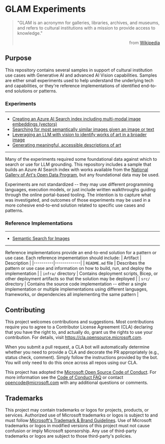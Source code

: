 # GLAM Experiments

> "GLAM is an acronymn for galleries, libraries, archives, and museums, and refers to cultural institutions with a mission to provide access to knowledge."
> <div align="right">from <a href="https://en.wikipedia.org/wiki/GLAM_(cultural_heritage)">Wikipedia</a></div>

## Purpose

This repository contains several samples in support of cultural institution use cases with Generative AI and advanced AI Vision capabilities. Samples are either small experiments used to help understand the underlying tech and capabilities, or they're reference implementations of identified end-to-end solutions or patterns.

### Experiments
---
- [Creating an Azure AI Search index including multi-modal image embeddings (vectors)](./experiments/create-search-index/README.md)
- [Searching for most semantically similar images given an image or text](./experiments/semantic-search-with-images/README.md)
- [Leveraging an LLM with vision to identify works of art in a broader image](./experiments/art-detection-by-llm/README.md)
- [Generating meaningful, accessible descriptions of art](./experiments/art-descriptions/README.md)

---

Many of the experiments required some foundational data against which to search or use for LLM grounding. This repository includes a sample that builds an Azure AI Search index with works available from the [National Gallery of Art's Open Data Program](https://github.com/NationalGalleryOfArt/opendata), but any foundational data may be used.

Experiments are not standardized -- they may use different programming languages, execution models, or just include written walkthroughs guiding through the online portal-based tooling. The intention is to capture what was investigated, and outcomes of those experiments may be used in a more cohesive end-to-end solution related to specific use cases and patterns.

### Reference Implementations
---
- [Semantic Search for Images](./reference-implementations/semantic-search-for-images/README.md)

---

Reference implementations provide an end-to-end solution for a pattern or use case. Each reference impementation should include:
| Artifact | Description |
|----------|-------------|
| `README.md` file | Describes the pattern or use case and information on how to build, run, and deploy the implementation |
| `infra/` directory | Contains deployment scripts, Bicep, or other deployment artifacts so that the solution may be deployed |
| `src/` directory | Contains the source code implementation -- either a single implementation or multiple implementations using different languages, frameworks, or dependencies all implementing the same pattern |

## Contributing

This project welcomes contributions and suggestions.  Most contributions require you to agree to a
Contributor License Agreement (CLA) declaring that you have the right to, and actually do, grant us
the rights to use your contribution. For details, visit https://cla.opensource.microsoft.com.

When you submit a pull request, a CLA bot will automatically determine whether you need to provide
a CLA and decorate the PR appropriately (e.g., status check, comment). Simply follow the instructions
provided by the bot. You will only need to do this once across all repos using our CLA.

This project has adopted the [Microsoft Open Source Code of Conduct](https://opensource.microsoft.com/codeofconduct/).
For more information see the [Code of Conduct FAQ](https://opensource.microsoft.com/codeofconduct/faq/) or
contact [opencode@microsoft.com](mailto:opencode@microsoft.com) with any additional questions or comments.

## Trademarks

This project may contain trademarks or logos for projects, products, or services. Authorized use of Microsoft 
trademarks or logos is subject to and must follow 
[Microsoft's Trademark & Brand Guidelines](https://www.microsoft.com/en-us/legal/intellectualproperty/trademarks/usage/general).
Use of Microsoft trademarks or logos in modified versions of this project must not cause confusion or imply Microsoft sponsorship.
Any use of third-party trademarks or logos are subject to those third-party's policies.
